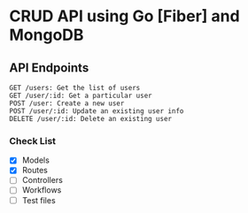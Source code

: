 # CRUD API using Go [Fiber] and MongoDB

## API Endpoints
```
GET /users: Get the list of users
GET /user/:id: Get a particular user
POST /user: Create a new user
POST /user/:id: Update an existing user info
DELETE /user/:id: Delete an existing user
```
### Check List
- [x] Models
- [x] Routes
- [ ] Controllers
- [ ] Workflows
- [ ] Test files
